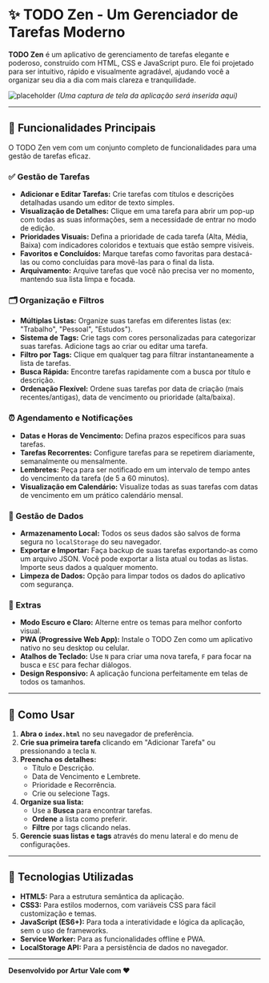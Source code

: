 # ✨ TODO Zen - Um Gerenciador de Tarefas Moderno

**TODO Zen** é um aplicativo de gerenciamento de tarefas elegante e poderoso, construído com HTML, CSS e JavaScript puro. Ele foi projetado para ser intuitivo, rápido e visualmente agradável, ajudando você a organizar seu dia a dia com mais clareza e tranquilidade.

![placeholder](https://user-images.githubusercontent.com/1162569/180210212-0b73c434-f85a-446c-a8a2-a764d7c07b7b.png)
*(Uma captura de tela da aplicação será inserida aqui)*

---

## 🌟 Funcionalidades Principais

O TODO Zen vem com um conjunto completo de funcionalidades para uma gestão de tarefas eficaz.

### ✅ Gestão de Tarefas
- **Adicionar e Editar Tarefas:** Crie tarefas com títulos e descrições detalhadas usando um editor de texto simples.
- **Visualização de Detalhes:** Clique em uma tarefa para abrir um pop-up com todas as suas informações, sem a necessidade de entrar no modo de edição.
- **Prioridades Visuais:** Defina a prioridade de cada tarefa (Alta, Média, Baixa) com indicadores coloridos e textuais que estão sempre visíveis.
- **Favoritos e Concluídos:** Marque tarefas como favoritas para destacá-las ou como concluídas para movê-las para o final da lista.
- **Arquivamento:** Arquive tarefas que você não precisa ver no momento, mantendo sua lista limpa e focada.

### 🗂️ Organização e Filtros
- **Múltiplas Listas:** Organize suas tarefas em diferentes listas (ex: "Trabalho", "Pessoal", "Estudos").
- **Sistema de Tags:** Crie tags com cores personalizadas para categorizar suas tarefas. Adicione tags ao criar ou editar uma tarefa.
- **Filtro por Tags:** Clique em qualquer tag para filtrar instantaneamente a lista de tarefas.
- **Busca Rápida:** Encontre tarefas rapidamente com a busca por título e descrição.
- **Ordenação Flexível:** Ordene suas tarefas por data de criação (mais recentes/antigas), data de vencimento ou prioridade (alta/baixa).

### ⏰ Agendamento e Notificações
- **Datas e Horas de Vencimento:** Defina prazos específicos para suas tarefas.
- **Tarefas Recorrentes:** Configure tarefas para se repetirem diariamente, semanalmente ou mensalmente.
- **Lembretes:** Peça para ser notificado em um intervalo de tempo antes do vencimento da tarefa (de 5 a 60 minutos).
- **Visualização em Calendário:** Visualize todas as suas tarefas com datas de vencimento em um prático calendário mensal.

### 💾 Gestão de Dados
- **Armazenamento Local:** Todos os seus dados são salvos de forma segura no `localStorage` do seu navegador.
- **Exportar e Importar:** Faça backup de suas tarefas exportando-as como um arquivo JSON. Você pode exportar a lista atual ou todas as listas. Importe seus dados a qualquer momento.
- **Limpeza de Dados:** Opção para limpar todos os dados do aplicativo com segurança.

### 🚀 Extras
- **Modo Escuro e Claro:** Alterne entre os temas para melhor conforto visual.
- **PWA (Progressive Web App):** Instale o TODO Zen como um aplicativo nativo no seu desktop ou celular.
- **Atalhos de Teclado:** Use `N` para criar uma nova tarefa, `F` para focar na busca e `ESC` para fechar diálogos.
- **Design Responsivo:** A aplicação funciona perfeitamente em telas de todos os tamanhos.

---

## 🚀 Como Usar

1. **Abra o `index.html`** no seu navegador de preferência.
2. **Crie sua primeira tarefa** clicando em "Adicionar Tarefa" ou pressionando a tecla `N`.
3. **Preencha os detalhes:**
   - Título e Descrição.
   - Data de Vencimento e Lembrete.
   - Prioridade e Recorrência.
   - Crie ou selecione Tags.
4. **Organize sua lista:**
   - Use a **Busca** para encontrar tarefas.
   - **Ordene** a lista como preferir.
   - **Filtre** por tags clicando nelas.
5. **Gerencie suas listas e tags** através do menu lateral e do menu de configurações.

---

## 🔧 Tecnologias Utilizadas

- **HTML5:** Para a estrutura semântica da aplicação.
- **CSS3:** Para estilos modernos, com variáveis CSS para fácil customização e temas.
- **JavaScript (ES6+):** Para toda a interatividade e lógica da aplicação, sem o uso de frameworks.
- **Service Worker:** Para as funcionalidades offline e PWA.
- **LocalStorage API:** Para a persistência de dados no navegador.

---

**Desenvolvido por Artur Vale com ❤️**